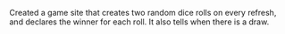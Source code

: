 Created a game site that creates two random dice rolls on every refresh, and declares the winner for each roll.
It also tells when there is a draw.
